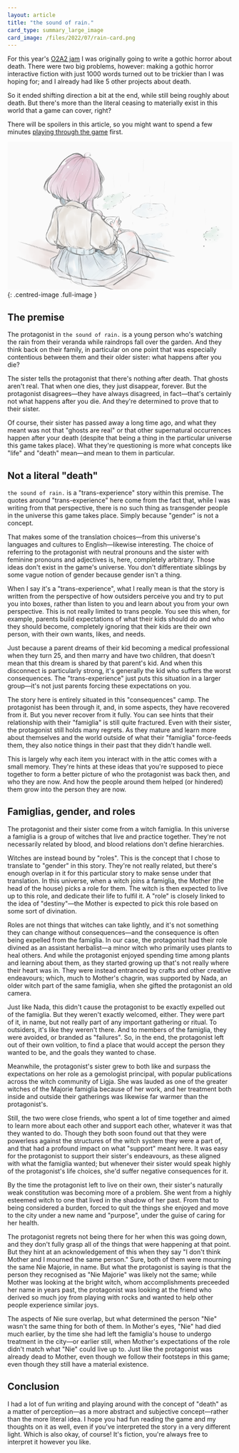 ```yaml
---
layout: article
title: "the sound of rain."
card_type: summary_large_image
card_image: /files/2022/07/rain-card.png
---
```


For this year's [O2A2 jam](https://itch.io/jam/o2a2-2022) I was originally going to write a gothic horror about death. There were two big problems, however: making a gothic horror interactive fiction with just 1000 words turned out to be trickier than I was hoping for; and I already had like 5 other projects about death.

So it ended shifting direction a bit at the end, while still being roughly about death. But there's more than the literal ceasing to materially exist in this world that a game can cover, right?

There will be spoilers in this article, so you might want to spend a few minutes [playing through the game](https://qteatime.itch.io/the-sound-of-rain) first.

![](/files/2022/07/rain-card.png)
{: .centred-image .full-image }

<!--more-->

## The premise

The protagonist in `the sound of rain.` is a young person who's watching the rain from their veranda while raindrops fall over the garden. And they think back on their family, in particular on one point that was especially contentious between them and their older sister: what happens after you die?

The sister tells the protagonist that there's nothing after death. That ghosts aren't real. That when one dies, they just disappear, forever. But the protagonist disagrees—they have always disagreed, in fact—that's certainly not what happens after you die. And they're determined to prove that to their sister.

Of course, their sister has passed away a long time ago, and what they meant was not that "ghosts are real" or that other supernatural occurrences happen after your death (despite that being a thing in the particular universe this game takes place). What they're questioning is more what concepts like "life" and "death" mean—and mean to them in particular.


## Not a literal "death"

`the sound of rain.` is a "trans-experience" story within this premise. The quotes around "trans-experience" here come from the fact that, while I was writing from that perspective, there is no such thing as transgender people in the universe this game takes place. Simply because "gender" is not a concept.

That makes some of the translation choices—from this universe's languages and cultures to English—likewise interesting. The choice of referring to the protagonist with neutral pronouns and the sister with feminine pronouns and adjectives is, here, completely arbitrary. Those ideas don't exist in the game's universe. You don't differentiate siblings by some vague notion of gender because gender isn't a thing.

When I say it's a "trans-experience", what I really mean is that the story is written from the perspective of how outsiders perceive you and try to put you into boxes, rather than listen to you and learn about you from your own perspective. This is not really limited to trans people. You see this when, for example, parents build expectations of what their kids should do and who they should become, completely ignoring that their kids are their own person, with their own wants, likes, and needs.

Just because a parent dreams of their kid becoming a medical professional when they turn 25, and then marry and have two children, that doesn't mean that this dream is shared by that parent's kid. And when this disconnect is particularly strong, it's generally the kid who suffers the worst consequences. The "trans-experience" just puts this situation in a larger group—it's not just parents forcing these expectations on you.

The story here is entirely situated in this "consequences" camp. The protagonist has been through it, and, in some aspects, they have recovered from it. But you never recover from it fully. You can see hints that their relationship with their "famiglia" is still quite fractured. Even with their sister, the protagonist still holds many regrets. As they mature and learn more about themselves and the world outside of what their "famiglia" force-feeds them, they also notice things in their past that they didn't handle well.

This is largely why each item you interact with in the attic comes with a small memory. They're hints at these ideas that you're supposed to piece together to form a better picture of who the protagonist was back then, and who they are now. And how the people around them helped (or hindered) them grow into the person they are now.


## Famiglias, gender, and roles

The protagonist and their sister come from a witch famiglia. In this universe a famiglia is a group of witches that live and practice together. They're not necessarily related by blood, and blood relations don't define hierarchies.

Witches are instead bound by "roles". This is the concept that I chose to translate to "gender" in this story. They're not really related, but there's enough overlap in it for this particular story to make sense under that translation. In this universe, when a witch joins a famiglia, the Mother (the head of the house) picks a role for them. The witch is then expected to live up to this role, and dedicate their life to fulfil it. A "role" is closely linked to the idea of "destiny"—the Mother is expected to pick this role based on some sort of divination.

Roles are not things that witches can take lightly, and it's not something they can change without consequences—and the consequence is often being expelled from the famiglia. In our case, the protagonist had their role divined as an assistant herbalist—a minor witch who primarily uses plants to heal others. And while the protagonist enjoyed spending time among plants and learning about them, as they started growing up that's not really where their heart was in. They were instead entranced by crafts and other creative endeavours; which, much to Mother's chagrin, was supported by Nada, an older witch part of the same famiglia, when she gifted the protagonist an old camera.

Just like Nada, this didn't cause the protagonist to be exactly expelled out of the famiglia. But they weren't exactly welcomed, either. They were part of it, in name, but not really part of any important gathering or ritual. To outsiders, it's like they weren't there. And to members of the famiglia, they were avoided, or branded as "failures". So, in the end, the protagonist left out of their own volition, to find a place that would accept the person they wanted to be, and the goals they wanted to chase.

Meanwhile, the protagonist's sister grew to both like and surpass the expectations on her role as a gemologist principal, with popular publications across the witch community of Ligja. She was lauded as one of the greater witches of the Majorie famiglia because of her work, and her treatment both inside and outside their gatherings was likewise far warmer than the protagonist's.

Still, the two were close friends, who spent a lot of time together and aimed to learn more about each other and support each other, whatever it was that they wanted to do. Though they both soon found out that they were powerless against the structures of the witch system they were a part of, and that had a profound impact on what "support" meant here. It was easy for the protagonist to support their sister's endeavours, as these aligned with what the famiglia wanted; but whenever their sister would speak highly of the protagonist's life choices, she'd suffer negative consequences for it.

By the time the protagonist left to live on their own, their sister's naturally weak constitution was becoming more of a problem. She went from a highly esteemed witch to one that lived in the shadow of her past. From that to being considered a burden, forced to quit the things she enjoyed and move to the city under a new name and "purpose", under the guise of caring for her health.

The protagonist regrets not being there for her when this was going down, and they don't fully grasp all of the things that were happening at that point. But they hint at an acknowledgement of this when they say "I don't think Mother and I mourned the same person." Sure, both of them were mourning the same Nie Majorie, in name. But what the protagonist is saying is that the person they recognised as "Nie Majorie" was likely not the same; while Mother was looking at the bright witch, whom accomplishments preceeded her name in years past, the protagonist was looking at the friend who derived so much joy from playing with rocks and wanted to help other people experience similar joys.

The aspects of Nie sure overlap, but what determined the person "Nie" wasn't the same thing for both of them. In Mother's eyes, "Nie" had died much earlier, by the time she had left the famiglia's house to undergo treatment in the city—or earlier still, when Mother's expectations of the role didn't match what "Nie" could live up to. Just like the protagonist was already dead to Mother, even though we follow their footsteps in this game; even though they still have a material existence.


## Conclusion

I had a lot of fun writing and playing around with the concept of "death" as a matter of perception—as a more abstract and subjective concept—rather than the more literal idea. I hope you had fun reading the game and my thoughts on it as well, even if you've interpreted the story in a very different light. Which is also okay, of course! It's fiction, you're always free to interpret it however you like.



